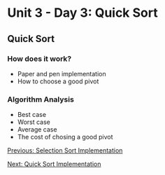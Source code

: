# Unit 3 - Day 3: Quick Sort

## Quick Sort

### How does it work?
  * Paper and pen implementation
  * How to choose a good pivot

### Algorithm Analysis
  * Best case
  * Worst case
  * Average case
  * The cost of chosing a good pivot

[Previous: Selection Sort Implementation](homework2.md)

[Next: Quick Sort Implementation](homework3.md)
